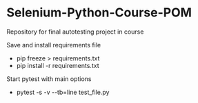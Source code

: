 # Selenium-Python-Course-POM
Repository for final autotesting project in course

Save and install requirements file
- pip freeze > requirements.txt
- pip install -r requirements.txt

Start pytest with main options
- pytest -s -v --tb=line test_file.py

